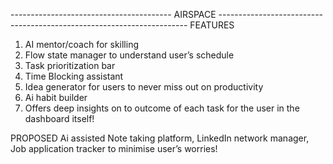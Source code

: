 ---------------------------------------- AIRSPACE ----------------------------------------------------------------------
FEATURES
1. AI mentor/coach for skilling
2. Flow state manager to understand user’s schedule
3. Task prioritization bar
4. Time Blocking assistant
5. Idea generator for users to never miss out on productivity
6. Ai habit builder
7. Offers deep insights on to outcome of each task for the user in the dashboard itself!

PROPOSED
Ai assisted Note taking platform, LinkedIn network manager, Job application tracker to minimise user’s worries!
